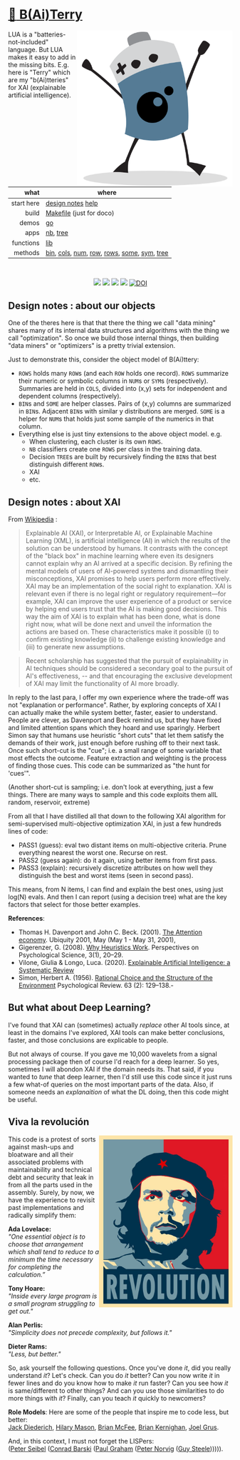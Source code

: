# [:high_brightness: B(Ai)Terry](all.md)

<a href="all.md"><img align=right width=350 src="bat2.png"></a>

LUA is a "batteries-not-included" language.   But LUA makes it easy to add in the missing bits.
E.g. here is "Terry" which are my  "b(Ai)tteries" for XAI (explainable artificial intelligence).   


|       what | where                                                                                                         |
|-----------:|---------------------------------------------------------------------------------------------------------------|
| start here | [design notes](design.md) [help](all.md)     |                                                                 |
|      build | [Makefile](https://github.com/timm/shortr/blob/master/etc/src/Makefile) (just for doco)                       |
|      demos | [go](go.md)                                                                                                   |
|       apps | [nb](nb.md), [tree](tree.md)                                                                                  |
|  functions | [lib](lib.md)                                                                                                 |
|    methods | [bin](bin.md), [cols](cols.md), [num](num.md), [row](row.md), [rows](rows.md), [some](some.md), [sym](sym.md), [tree](tree.md) |

<br clear=all>
<p align=center>
<a href=".."><img src="https://img.shields.io/badge/Lua-%232C2D72.svg?logo=lua&logoColor=white"></a>
<a href=".."><img src="https://img.shields.io/badge/checked--by-syntastic-yellow?logo=Checkmarx&logoColor=white"></a>
<a href="https://github.com/timm/shortr/actions/workflows/tests.yml"><img src="https://github.com/timm/shortr/actions/workflows/tests.yml/badge.svg"></a>
<a href="https://opensource.org/licenses/BSD-2-Clause"><img  src="https://img.shields.io/badge/License-BSD%202--Clause-orange.svg?logo=opensourceinitiative&logoColor=white"></a>
<a href="https://zenodo.org/badge/latestdoi/206205826"> <img  src="https://zenodo.org/badge/206205826.svg" alt="DOI"></a> 
</p>

## Design notes : about our objects

One of the  theres here is that that there the thing we call "data 
mining" shares many of its internal data structures and algorithms
with the thing we call "optimization". So once we build those
internal things, then building "data miners" or "optimizers"
is a  pretty trivial extension. 

Just to demonstrate this, consider the object model of B(Ai)ttery:
-   `ROWS` holds many `ROW`s (and each `ROW` holds one record).  `ROWS` summarize their numeric
or symbolic  columns in `NUM`s or `SYM`s (respectively). Summaries are held in `COLS`, divided into  (x,y) sets for
independent and dependent columns (respectively). 
- `BIN`s and `SOME` are helper classes. Pairs of (x,y) columns are summarized in `BIN`s. Adjacent `BIN`s with  similar y distributions
are merged. 
`SOME` is a helper
for `NUM`s that holds just some sample of the numerics in that column. 
- Everything else is just tiny extensions to the above object model. e.g. 
  - When clustering, each cluster is its own `ROWS`.
  - `NB` classifiers create one `ROWS` per class in the training data.
  - Decision `TREE`s are built by recursively finding the `BIN`s that best distinguish different `ROW`s. 
  - XAI
  - etc.

## Design notes : about XAI
From  [Wikipedia](https://en.wikipedia.org/wiki/Explainable_artificial_intelligence) :

> Explainable AI (XAI), or Interpretable AI, or Explainable Machine
Learning (XML), is artificial intelligence (AI) in which the
results of the solution can be understood by humans. It contrasts
with the concept of the "black box" in machine learning where even
its designers cannot explain why an AI arrived at a specific
decision. By refining the mental models of users of AI-powered
systems and dismantling their misconceptions, XAI promises to help
users perform more effectively. XAI may be an implementation of
the social right to explanation. XAI is relevant even if there
is no legal right or regulatory requirement—for example, XAI can
improve the user experience of a product or service by helping end
users trust that the AI is making good decisions. This way the aim
of XAI is to explain what has been done, what is done right now,
what will be done next and unveil the information the actions are
based on. These characteristics make it possible (i) to confirm
existing knowledge (ii) to challenge existing knowledge and (iii)
to generate new assumptions.

> Recent scholarship has suggested that the pursuit of explainability
in AI techniques should be considered a secondary goal to the pursuit
of AI's effectiveness, -- and that encouraging the exclusive
development of XAI may limit the functionality of AI more broadly.

In reply to the last para, I offer my own experience where the trade-off was not "explanation or performance". 
Rather, by exploring concepts of XAI I can actually make the while
system better, faster, easier to understand. 
People are clever, as Davenport and Beck remind us,
but they  have fixed and limited attention spans
which they  hoard and use sparingly.
Herbert Simon say that humans  use heuristic "short cuts" that let 
them satisfy the demands of their work, just enough
before rushing off to their next
task.
Once such short-cut is the "cue"; i.e. a small range
of some variable that most effects the outcome. Feature
extraction and weighting  is the process of finding
those cues. This code can be summarized as "the hunt
for 'cues'". 

(Another short-cut is sampling; i.e. don't look at 
everything, just a few things. There are many ways to
sample and this code exploits them allL random, 
reservoir, extreme)

From all that I have distilled all that down to the following XAI algorithm
for semi-supervised multi-objective optimization XAI, in just a few hundreds lines of code:
- PASS1 (guess): eval two distant items on multi-objective criteria.
       Prune everything nearest the worst one. Recurse on rest.
- PASS2 (guess again): do it again, using better items from first pass.
- PASS3 (explain): recursively discretize attributes on how well they
      distinguish the best and worst items (seen in second pass).

This means, from N items, I can find and explain the best ones, using just log(N) evals. And then I can report
(using a decision tree) what are the key factors that select for those better examples. 

 **References**:
- Thomas H. Davenport and John C. Beck. (2001). 
  [The Attention economy](https://ubiquity.acm.org/article.cfm?id=376626). 
  Ubiquity 2001, May (May 1 - May 31, 2001), 
- Gigerenzer, G. (2008). 
  [Why Heuristics Work](https://pure.mpg.de/rest/items/item_2100099/component/file_2100098/content).
  Perspectives on Psychological Science, 3(1), 20–29. 
- Vilone, Giulia & Longo, Luca. (2020). 
  [Explainable Artificial Intelligence: a Systematic Review](https://arxiv.org/pdf/2006.00093.pdf)
- Simon, Herbert A. (1956). 
  [Rational Choice and the Structure of the Environment](https://uk.sagepub.com/sites/default/files/upm-binaries/25239_Chater~Vol_1~Ch_03.pdf)
  Psychological Review. 63 (2): 129–138.- 

## But what about Deep Learning?
I've found that XAI can (sometimes) actually 
_replace_ other AI tools since, at least in the domains
I've explored, XAI tools can make better conclusions, 
faster, and those conclusions are explicable to people.

But not always of course. If you gave me 10,000 wavelets
from a signal processing package then of course I'd 
reach for a deep learner. So yes, sometimes I will abondon XAI if the domain
needs its. That said, 
if you wanted to _tune_ that deep
learner, then I'd still use this code since it
just runs a few what-of queries on the
most important parts of the data. Also, if someone needs an _explanaition_
of what the DL doing, then this code might be useful.

## Viva la revolución
<img src="che.jpg" align=right width=300>

This code is a protest of sorts against
 mash-ups and bloatware and all their associated 
 problems with maintainability and technical debt and security that leak in from all 
 the parts used in the assembly. Surely, by now, we have the experience to revisit past implementations and radically simplify them:

<b>Ada Lovelace:</b><br>
<em>"One essential object is to choose that arrangement which shall tend to reduce to a minimum the time necessary for completing the calculation.”</em><p>
<b>Tony Hoare:</b><br>
<em>"Inside every large program is a small program struggling to get out."</em><p>
<b>Alan Perlis:</b><br><em>"Simplicity does not precede complexity, but follows it."</em><p>
<b>Dieter Rams:</b><br><em>"Less, but better."</em>

So, ask yourself the following questions. Once you've done _it_, did you really understand _it_? Let's check.
Can you do _it_ better?
Can you now
write _it_ in fewer lines and do you know how to make _it_ run faster?
Can you see how _it_ is same/different to other things?
And can you use those similarities to do more things with  _it_?
Finally, can you teach _it_ quickly to newcomers?
    
**Role Models**: Here are some of the people that
inspire me to code less, but better:<br>
[Jack Diederich](https://www.youtube.com/watch?v=o9pEzgHorH0), [Hilary Mason](https://www.youtube.com/watch?v=l2btv0yUPNQ),
[Brian McFee](https://brianmcfee.net/papers/ismir2011_sptree.pdf),
[Brian Kernighan](https://www.oreilly.com/library/view/beautiful-code/9780596510046/ch01.html),
[Joel Grus](https://github.com/joelgrus/data-science-from-scratch).<p>
And, in this context, I must not forget the LISPers: <br>
([Peter Seibel](https://gigamonkeys.com/book/)
  ([Conrad Barski](https://doc.lagout.org/programmation/Lisp/Land%20of%20Lisp_%20Learn%20to%20Program%20in%20Lisp%2C%20One%20Game%20at%20a%20Time%20%5BBarski%202010-11-15%5D.pdf)
  ([Paul Graham](http://www.paulgraham.com/onlisp.html)
    ([Peter Norvig](http://norvig.com/lispy.html)
      ([Guy Steele](https://dspace.mit.edu/bitstream/handle/1721.1/5790/AIM-353.pdf?sequence=2&isAllowed=y)))))). 

